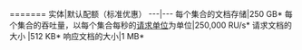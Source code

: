 =======
实体|默认配额（标准优惠）
---|---
每个集合的文档存储|250 GB*
每个集合的吞吐量，以每个集合每秒的[请求单位](/documentation/articles/documentdb-request-units/)为单位|250,000 RU/s*
请求文档的大小 |512 KB*
响应文档的大小|1 MB*

<!---HONumber=Mooncake_0801_2016-->